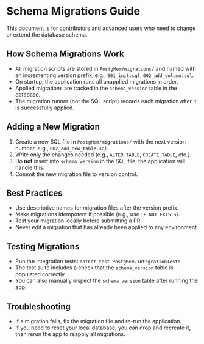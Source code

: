 # Schema Migrations Guide

This document is for contributors and advanced users who need to change or extend the database schema.

## How Schema Migrations Work

- All migration scripts are stored in `PostgMem/migrations/` and named with an incrementing version prefix, e.g., `001_init.sql`, `002_add_column.sql`.
- On startup, the application runs all unapplied migrations in order.
- Applied migrations are tracked in the `schema_version` table in the database.
- The migration runner (not the SQL script) records each migration after it is successfully applied.

## Adding a New Migration

1. Create a new SQL file in `PostgMem/migrations/` with the next version number, e.g., `002_add_new_table.sql`.
2. Write only the changes needed (e.g., `ALTER TABLE`, `CREATE TABLE`, etc.).
3. Do **not** insert into `schema_version` in the SQL file; the application will handle this.
4. Commit the new migration file to version control.

## Best Practices

- Use descriptive names for migration files after the version prefix.
- Make migrations idempotent if possible (e.g., use `IF NOT EXISTS`).
- Test your migration locally before submitting a PR.
- Never edit a migration that has already been applied to any environment.

## Testing Migrations

- Run the integration tests: `dotnet test PostgMem.IntegrationTests`
- The test suite includes a check that the `schema_version` table is populated correctly.
- You can also manually inspect the `schema_version` table after running the app.

## Troubleshooting

- If a migration fails, fix the migration file and re-run the application.
- If you need to reset your local database, you can drop and recreate it, then rerun the app to reapply all migrations. 